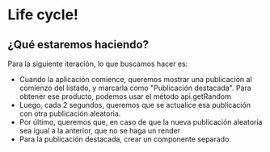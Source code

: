 # Life cycle!

## ¿Qué estaremos haciendo?
Para la siguiente iteración, lo que buscamos hacer es:
- Cuando la aplicación comience, queremos mostrar una publicación al comienzo del listado, y marcarla como "Publicación destacada". Para obtener ese producto, podemos usar el método api.getRandom
- Luego, cada 2 segundos, queremos que se actualice esa publicación con otra publicación aleatoria.
- Por último, queremos que, en caso de que la nueva publicación aleatoria sea igual a la anterior, que no se haga un render
- Para la publicación destacada, crear un componente separado.
